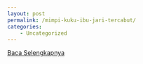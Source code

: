 ```yaml
---
layout: post
permalink: /mimpi-kuku-ibu-jari-tercabut/
categories:
    - Uncategorized
---
```


[Baca Selengkapnya](/06)